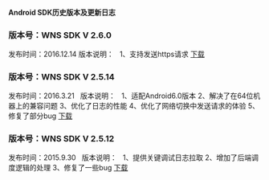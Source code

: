 #### Android SDK历史版本及更新日志
 
 
 ### 版本号：WNS SDK V 2.6.0
发布时间：2016.12.14
版本说明：  
1、支持发送https请求
[下载](http://1251013638.cdn.myqcloud.com/1251013638/wns-qcloud-sdk/cloudwns_sdk_and_v2.6.0.zip)

 
 
### 版本号：WNS SDK V 2.5.14
发布时间：2016.3.21  
版本说明：  
1、适配Android6.0版本
2、解决了在64位机器上的兼容问题
3、优化了日志的性能
4、优化了网络切换中发送请求的体验
5、修复了部分bug
[下载](http://1251013638.cdn.myqcloud.com/1251013638/wns-qcloud-sdk/cloudwns_sdk_and_v2.5.14.zip)


### 版本号：WNS SDK V 2.5.12
发布时间：2015.9.30  
版本说明：  
1、提供关键调试日志拉取
2、增加了后端调度逻辑的处理
3、修复了一些bug
[下载](http://1251013638.cdn.myqcloud.com/1251013638/wns-qcloud-sdk/cloudwns_sdk_and_v2.5.12.zip)